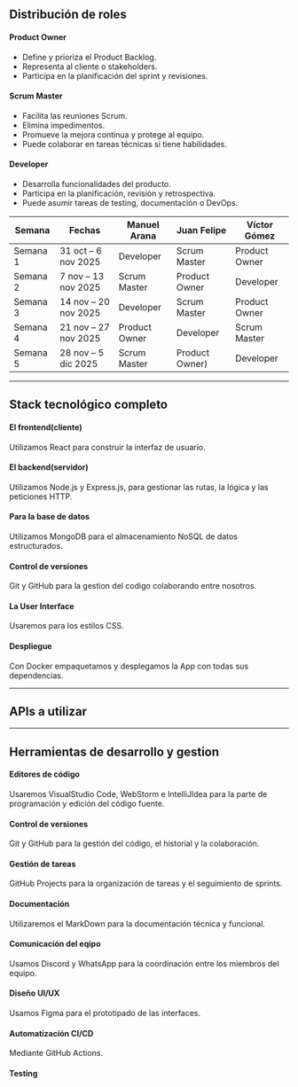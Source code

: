 ## Distribución de roles  
#### Product Owner  
- Define y prioriza el Product Backlog.
- Representa al cliente o stakeholders.
- Participa en la planificación del sprint y revisiones.

#### Scrum Master
- Facilita las reuniones Scrum.
- Elimina impedimentos.
- Promueve la mejora continua y protege al equipo.
- Puede colaborar en tareas técnicas si tiene habilidades.

#### Developer
- Desarrolla funcionalidades del producto.
- Participa en la planificación, revisión y retrospectiva.
- Puede asumir tareas de testing, documentación o DevOps.

| Semana   | Fechas                      | Manuel Arana     | Juan Felipe       | Víctor Gómez       |
|----------|-----------------------------|------------------|-------------------|---------------------|
| Semana 1 | 31 oct – 6 nov 2025         | Developer         | Scrum Master      | Product Owner       |
| Semana 2 | 7 nov – 13 nov 2025         | Scrum Master      | Product Owner     | Developer           |
| Semana 3 | 14 nov – 20 nov 2025        | Developer         | Scrum Master      | Product Owner       |
| Semana 4 | 21 nov – 27 nov 2025        | Product Owner     | Developer     | Scrum Master       |
| Semana 5 | 28 nov – 5 dic 2025         | Scrum Master     | Product Owner)     | Developer       |

---

## Stack tecnológico completo
#### El frontend(cliente)
Utilizamos React para construir la interfaz de usuario.

#### El backend(servidor)
Utilizamos Node.js y Express.js, para gestionar las rutas, la lógica y las peticiones HTTP.

#### Para la base de datos
Utilizamos MongoDB para el almacenamiento NoSQL de datos estructurados.

#### Control de versiones
Git y GitHub para la gestion del codigo colaborando entre nosotros.

#### La User Interface
Usaremos para los estilos CSS.

#### Despliegue
Con Docker empaquetamos y desplegamos la App con todas sus dependencias.

---

## APIs a utilizar


---

## Herramientas de desarrollo y gestion
#### Editores de código
Usaremos VisualStudio Code, WebStorm e IntelliJIdea para la parte de programación y edición del código fuente.

#### Control de versiones
Git y GitHub para la gestión del código, el historial y la colaboración.

#### Gestión de tareas
GitHub Projects para la organización de tareas y el seguimiento de sprints.

#### Documentación
Utilizaremos el MarkDown para la documentación técnica y funcional.

#### Comunicación del eqipo
Usamos Discord y WhatsApp para la coordinación entre los miembros del equipo.

#### Diseño UI/UX
Usamos Figma para el prototipado de las interfaces.

#### Automatización CI/CD
Mediante GitHub Actions.

#### Testing
